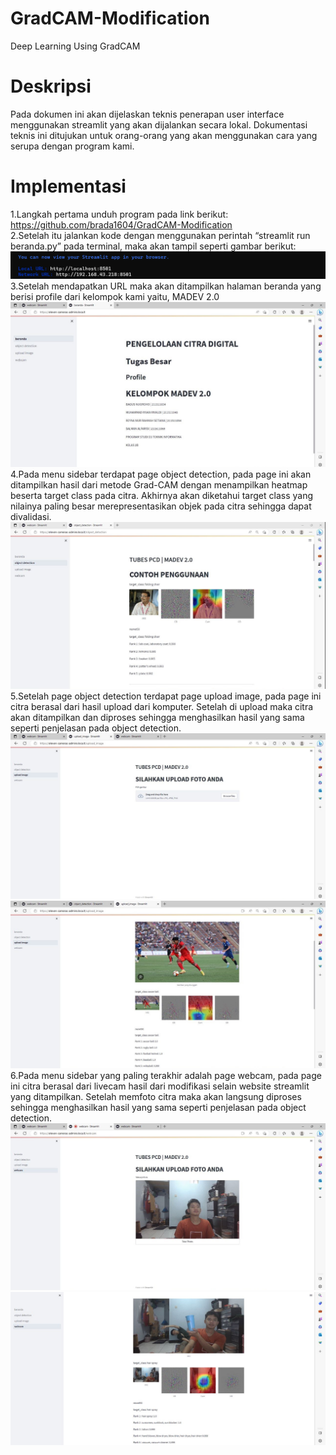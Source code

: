 # GradCAM-Modification
 Deep Learning Using GradCAM

# Deskripsi
 Pada dokumen ini akan dijelaskan teknis penerapan user interface menggunakan streamlit yang akan dijalankan secara lokal. Dokumentasi teknis ini ditujukan untuk orang-orang yang akan menggunakan cara yang serupa dengan program kami. 

# Implementasi 
 1.Langkah pertama unduh program pada link berikut:   
    https://github.com/brada1604/GradCAM-Modification    
 2.Setelah itu jalankan kode dengan menggunakan perintah “streamlit run beranda.py” pada terminal, maka akan tampil seperti gambar berikut:    
      ![ss_cmd.png](assets/ss_cmd.png)  
 3.Setelah mendapatkan URL maka akan ditampilkan halaman beranda yang berisi profile dari kelompok kami yaitu, MADEV 2.0
      ![beranda.jpg](assets/beranda.jpg)  
 4.Pada menu sidebar terdapat page object detection, pada page ini akan ditampilkan hasil dari metode Grad-CAM dengan menampilkan   heatmap beserta target class pada    citra. Akhirnya akan diketahui target class yang nilainya paling besar merepresentasikan objek pada citra sehingga dapat divalidasi.  
      ![ss_objek.jpg](assets/ss_objek.jpg)  
 5.Setelah page object detection terdapat page upload image, pada page ini citra berasal dari hasil upload dari komputer. Setelah di upload maka citra akan     ditampilkan dan diproses sehingga menghasilkan hasil yang sama seperti penjelasan pada object detection.  
      ![ss_upload_image.jpg](assets/ss_upload_image.jpg)  
      ![ss_hasil_image.jpg](assets/ss_hasil_image.jpg)    
 6.Pada menu sidebar yang paling terakhir adalah page webcam, pada page ini citra berasal dari livecam hasil dari modifikasi selain website streamlit yang   ditampilkan. Setelah memfoto citra maka akan langsung diproses sehingga menghasilkan hasil yang sama seperti penjelasan pada object detection.  
      ![ss_webcam.jpg](assets/ss_webcam.jpg)  
      ![ss_hasil_webcam.jpg](assets/ss_hasil_webcam.jpg)
   
